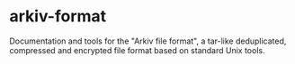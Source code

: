 # arkiv-format
Documentation and tools for the "Arkiv file format", a tar-like deduplicated, compressed and encrypted file format based on standard Unix tools.

